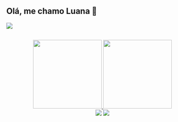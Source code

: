 ## Olá, me chamo Luana 🌸
<img src="https://i.pinimg.com/736x/0f/1a/87/0f1a874a46d5ce5bbe67738a05195416.jpg">





##

<div align="center">
<a href="https://github.com/seu-usuário-aqui">
<img height="180em" src="https://github-readme-stats.vercel.app/api/top-langs/?username=luanagbrm&layout=compact&langs_count=7&theme=dracula"/>
<img height="180em" src="https://github-readme-stats.vercel.app/api?username=luanagbrm&show_icons=true&theme=dracula"/> 
</div>
<div align="center">  
<a href="https://instagram.com/lvnabies" target="_blank"><img src="https://img.shields.io/badge/-Instagram-%23E4405F?style=for-the-badge&logo=instagram&logoColor=white" target="_blank"></a>
<a href = "mailto:luana.gr.macedo@gmail.com"><img src="https://img.shields.io/badge/Gmail-D14836?style=for-the-badge&logo=gmail&logoColor=white" target="_blank"></a>
 </div>

<!--
**luanagbrm/luanagbrm** is a ✨ _special_ ✨ repository because its `README.md` (this file) appears on your GitHub profile.

Here are some ideas to get you started:

- 🔭 I’m currently working on ...
- 🌱 I’m currently learning ...
- 👯 I’m looking to collaborate on ...
- 🤔 I’m looking for help with ...
- 💬 Ask me about ...
- 📫 How to reach me: ...
- 😄 Pronouns: ...
- ⚡ Fun fact: ...
-->
